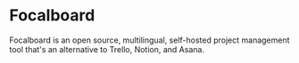 # Focalboard

Focalboard is an open source, multilingual, self-hosted project management tool that's an alternative to Trello, Notion, and Asana.
